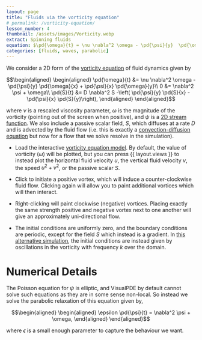 ```yaml
---
layout: page
title: "Fluids via the vorticity equation"
# permalink: /vorticity-equation/
lesson_number: 4
thumbnail: /assets/images/Vorticity.webp
extract: Spinning fluids
equation: $\pd{\omega}{t} = \nu \nabla^2 \omega - \pd{\psi}{y}  \pd{\omega}{x} +  \pd{\psi}{x}  \pd{\omega}{y}$, $0 = \nabla^2 \psi + \omega$
categories: [fluids, waves, parabolic]
---
```




We consider a 2D form of the [vorticity equation](https://en.wikipedia.org/wiki/Vorticity_equation) of fluid dynamics given by

$$\begin{aligned}
\begin{aligned}
    \pd{\omega}{t} &= \nu \nabla^2 \omega - \pd{\psi}{y}  \pd{\omega}{x} +  \pd{\psi}{x}  \pd{\omega}{y}\\
    0 &= \nabla^2 \psi + \omega\\
    \pd{S}{t} &= D \nabla^2 S -\left( \pd{\psi}{y}  \pd{S}{x} -  \pd{\psi}{x}  \pd{S}{y}\right),
    \end{aligned}
    \end{aligned}$$
    
where $\nu$ is a rescaled viscosity parameter, $\omega$ is the magnitude of the vorticity (pointing out of the screen when positive), and $\psi$ is a [2D stream function](https://en.wikipedia.org/wiki/Stream_function). We also include a passive scalar field, $S$, which diffuses at a rate $D$ and is advected by the fluid flow (i.e. this is exactly a [convection-diffusion equation](/basic-pdes/advection-equation) but now for a flow that we solve resolve in the simulation).

* Load the interactive [vorticity equation model](/sim/?preset=NavierStokesVorticity). By default, the value of vorticity ($\omega$) will be plotted, but you can press {{ layout.views }} to instead plot the horizontal fluid velocity $u$, the vertical fluid velocity $v$, the speed $u^2+v^2$, or the passive scalar $S$.

* Click to initiate a positive vortex, which will induce a counter-clockwise fluid flow. Clicking again will allow you to paint additional vortices which will then interact. 

* Right-clicking will paint clockwise (negative) vortices. Placing exactly the same strength positive and negative vortex next to one another will give an approximately uni-directional flow.

* The initial conditions are uniformly zero, and the boundary conditions are periodic, except for the field $S$ which instead is a gradient. In [this alternative simulation](/sim/?preset=NavierStokesVorticityBounded), the initial conditions are instead given by oscillations in the vorticity with frequency $k$ over the domain. 



# Numerical Details

The Poisson equation for $\psi$ is elliptic, and VisualPDE by default cannot solve such equations as they are in some sense non-local. So instead we solve the parabolic relaxation of this equation given by,

$$\begin{aligned}
\begin{aligned}
    \epsilon \pd{\psi}{t} = \nabla^2 \psi + \omega,    \end{aligned}
    \end{aligned}$$

where $\epsilon$ is a small enough parameter to capture the behaviour we want.
